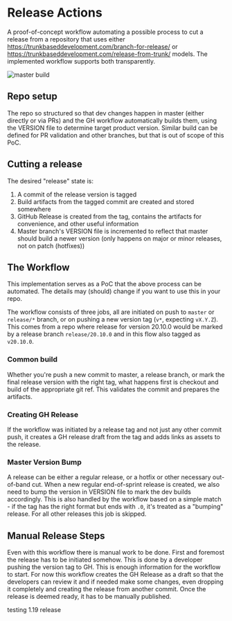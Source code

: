 # Release Actions
A proof-of-concept workflow automating a possible process to cut a release from a repository that uses either https://trunkbaseddevelopment.com/branch-for-release/ or https://trunkbaseddevelopment.com/release-from-trunk/ models. The implemented workflow supports both transparently.

![master build](https://github.com/jb185293/release-actions/workflows/.github/workflows/actions.yml/badge.svg?branch=master&event=push)

## Repo setup
The repo so structured so that dev changes happen in master (either directly or via PRs) and the GH workflow automatically builds them, using the VERSION file to determine target product version.
Similar build can be defined for PR validation and other branches, but that is out of scope of this PoC.

## Cutting a release
The desired "release" state is:
1. A commit of the release version is tagged
2. Build artifacts from the tagged commit are created and stored somewhere
3. GitHub Release is created from the tag, contains the artifacts for convenience, and other useful information
4. Master branch's VERSION file is incremented to reflect that master should build a newer version (only happens on major or minor releases, not on patch (hotfixes))

## The Workflow
This implementation serves as a PoC that the above process can be automated. The details may (should) change if you want to use this in your repo.

The workflow consists of three jobs, all are initiated on push to `master` or `release/*` branch, or on pushing a new version tag (`v*`, expecting `vX.Y.Z`). This comes from a repo where release for version 20.10.0 would be marked by a release branch `release/20.10.0` and in this flow also tagged as `v20.10.0`.

### Common build
Whether you're push a new commit to master, a release branch, or mark the final release version with the right tag, what happens first is checkout and build of the appropriate git ref. This validates the commit and prepares the artifacts.

### Creating GH Release
If the workflow was initiated by a release tag and not just any other commit push, it creates a GH release draft from the tag and adds links as assets to the release.

### Master Version Bump
A release can be either a regular release, or a hotfix or other necessary out-of-band cut. When a new regular end-of-sprint release is created, we also need to bump the version in VERSION file to mark the dev builds accordingly. This is also handled by the workflow based on a simple match - if the tag has the right format but ends with `.0`, it's treated as a "bumping" release. For all other releases this job is skipped.

## Manual Release Steps
Even with this workflow there is manual work to be done. First and foremost the release has to be initiated somehow. This is done by a developer pushing the version tag to GH. This is enough information for the workflow to start.
For now this workflow creates the GH Release as a draft so that the developers can review it and if needed make some changes, even dropping it completely and creating the release from another commit. Once the release is deemed ready, it has to be manually published.

testing 1.19 release
